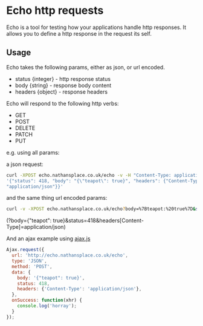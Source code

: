 # Echo http requests

Echo is a tool for testing how your applications handle http responses.
It allows you to define a http response in the request its self.

## Usage

Echo takes the following params, either as json, or url encoded.

* status {integer} - http response status
* body {string} - response body content
* headers {object} - response headers

Echo will respond to the following http verbs:

* GET
* POST
* DELETE
* PATCH
* PUT

e.g. using all params:

a json request:

```sh
curl -XPOST echo.nathansplace.co.uk/echo -v -H "Content-Type: application/json" -d\
'{"status": 418, "body": "{\"teapot\": true}", "headers": {"Content-Type":\
"application/json"}}'
```

and the same thing url encoded params:

```sh
curl -v -XPOST echo.nathansplace.co.uk/echo?body=%7Bteapot:%20true%7D&status=418&headers%5BContent-Type%5D=application%2Fjson
```
(?body={"teapot": true}&status=418&headers[Content-Type]=application/json)

And an ajax example using [ajax.js](https://github.com/nathamanath/ajax.js)

```javascript
Ajax.request({
  url: 'http://echo.nathansplace.co.uk/echo',
  type: 'JSON',
  method: 'POST',
  data: {
    body: '{"teapot": true}',
    status: 418,
    headers: {'Content-Type': 'application/json'},
  },
  onSuccess: function(xhr) {
    console.log('horray');
  }
});
```

